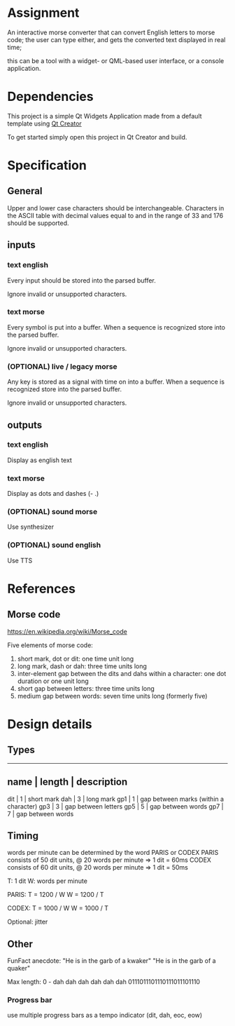 # Assignment
An interactive morse converter that can convert English letters to morse code;
the user can type either, and gets the converted text displayed in real time;

this can be a tool with a widget- or QML-based user interface,
or a console application.


# Dependencies
This project is a simple Qt Widgets Application made from a default template using 
[Qt Creator](https://www.qt.io/download-dev)

To get started simply open this project in Qt Creator and build.


# Specification
## General
Upper and lower case characters should be interchangeable.
Characters in the ASCII table with decimal values equal to and in the range of
33 and 176 should be supported.


## inputs
### text english
Every input should be stored into the parsed buffer.

Ignore invalid or unsupported characters.


### text morse
Every symbol is put into a buffer.
When a sequence is recognized store into the parsed buffer.

Ignore invalid or unsupported characters.


### (OPTIONAL) live / legacy morse
Any key is stored as a signal with time on into a buffer.
When a sequence is recognized store into the parsed buffer.

Ignore invalid or unsupported characters.


## outputs
### text english
Display as english text


### text morse
Display as dots and dashes (- .)


### (OPTIONAL) sound morse
Use synthesizer


### (OPTIONAL) sound english
Use TTS


# References
## Morse code
https://en.wikipedia.org/wiki/Morse_code

Five elements of morse code:
1. short mark, dot or dit: one time unit long
2. long mark, dash or dah: three time units long
3. inter-element gap between the dits and dahs within a character:
   one dot duration or one unit long
4. short gap between letters: three time units long
5. medium gap between words: seven time units long (formerly five)


# Design details
## Types
------------------------------------------------
name | length | description
------------------------------------------------
dit  |      1 | short mark
dah  |      3 | long mark
gp1  |      1 | gap between marks (within a character)
gp3  |      3 | gap between letters
gp5  |      5 | gap between words
gp7  |      7 | gap between words


## Timing
words per minute can be determined by the word PARIS or CODEX
PARIS consists of 50 dit units, @ 20 words per minute => 1 dit = 60ms
CODEX consists of 60 dit units, @ 20 words per minute => 1 dit = 50ms

T: 1 dit
W: words per minute

PARIS:
  T = 1200 / W
  W = 1200 / T

CODEX:
  T = 1000 / W
  W = 1000 / T

Optional:
  jitter


## Other

FunFact anecdote:
"He is in the garb of a kwaker"
"He is in the garb of a quaker"

Max length:
0 - dah dah dah dah dah dah
   0111011101110111011101110


### Progress bar
use multiple progress bars as a tempo indicator (dit, dah, eoc, eow)
